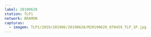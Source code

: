 ```yaml
---
label: 20190628
station: TLP1
network: BRAMON
capturas:
  - imagem: TLP1/2019/201906/20190628/M20190629_070459_TLP_1P.jpg
---
```

